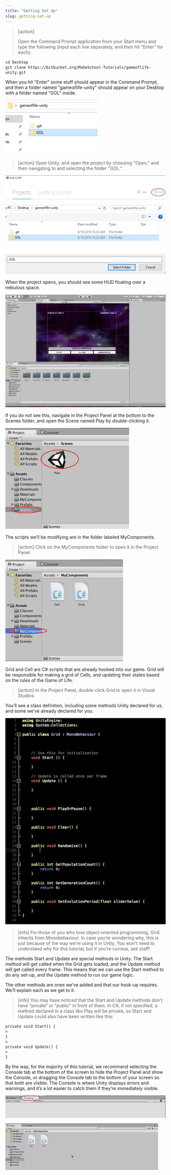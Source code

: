 ```yaml
---
title: "Getting Set Up"
slug: getting-set-up
---
```


>[action]
>
>Open the Command Prompt application from your Start menu and type the following (input each line separately, and then hit "Enter" for each):
>
```
cd Desktop
git clone https://bitbucket.org/MakeSchool-Tutorials/gameoflife-unity.git
```

When you hit "Enter" some stuff should appear in the Command Prompt, and then a folder named "gameoflife-unity" should appear on your Desktop with a folder named "GOL" inside.

![](../media/folders.PNG)

>[action]
> Open Unity, and open the project by choosing "Open," and then navigating to and selecting the folder "GOL."

![](../media/open.PNG)

![](../media/open_2.PNG)

When the project opens, you should see some HUD floating over a nebulous space.

![](../media/image50.png)

If you do not see this, navigate in the Project Panel at the bottom to the Scenes folder, and open the Scene named Play by double-clicking it.

![](../media/image20.png)

The scripts we’ll be modifying are in the folder labeled MyComponents.

>[action]
>Click on the MyComponents folder to open it in the Project Panel.

![](../media/image36.png)

Grid and Cell are C\# scripts that are already hooked into our game. Grid will be responsible for making a grid of Cells, and updating their states based on the rules of the Game of Life.

>[action]
>In the Project Panel, double-click Grid to open it in Visual Studios.

You’ll see a class definition, including some methods Unity declared for us, and some we’ve already declared for you.

![](../media/image30.png)

>[info]
>For those of you who love object-oriented programming, Grid inherits from Monobehaviour. In case you’re wondering why, this is just because of the way we’re using it in Unity. You won’t need to understand why for this tutorial, but if you’re curious, ask staff!

The methods Start and Update are special methods in Unity. The Start method will get called when the Grid gets loaded, and the Update method will get called every frame. This means that we can use the Start method to do any set-up, and the Update method to run our game logic.

The other methods are ones we’ve added and that our hook-up requires. We’ll explain each as we get to it.

>[info]
>You may have noticed that the Start and Update methods
don’t have “private” or “public” in front of them. In C\#, if not
specified, a method declared in a class like Play will be private, so
Start and Update could also have been written like this:
>
```
private void Start() {
>
}
>
private void Update() {
>
}
```

By the way, for the majority of this tutorial, we recommend selecting the Console tab at the bottom of the screen to hide the Project Panel and show the Console, or dragging the Console tab to the bottom of your screen so that both are visible. The Console is where Unity displays errors and warnings, and it’s a lot easier to catch them if they’re
immediately visible.

![](../media/image37.png)

![](../media/image51.gif)
